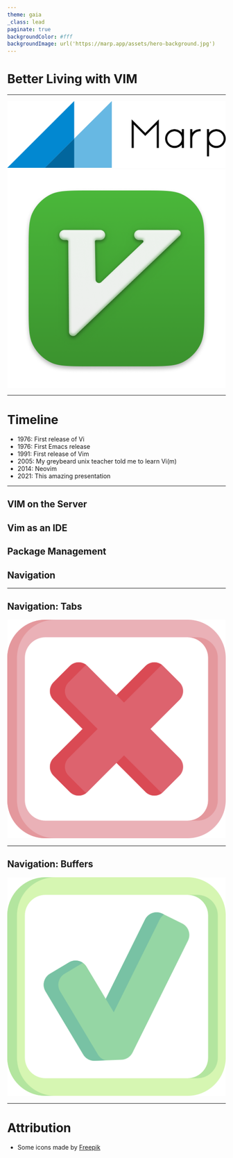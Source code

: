 ```yaml
---
theme: gaia
_class: lead
paginate: true
backgroundColor: #fff
backgroundImage: url('https://marp.app/assets/hero-background.jpg')
---
```


# Better Living with VIM

---

![bg vertical 50%](images/marp.svg) ![bg vertical 30%](images/MacVim.png)

<!-- This presentation powered by vim and marp -->

----

# Timeline

- 1976: First release of Vi
- 1976: First Emacs release
- 1991: First release of Vim 
- 2005: My greybeard unix teacher told me to learn Vi(m)
- 2014: Neovim
- 2021: This amazing presentation

<!--
---

# Why?

- Invented for use with teleprinters
- Combined existing unix tools

![bg right:50%](images/teleprinter.jpg)

-->

---

## VIM on the Server

## Vim as an IDE

## Package Management

## Navigation


---

## Navigation: Tabs

<!-- TODO: some joke about me vs Tabs? -->

![bg 30%](images/rejected.png)

<!-- 

Don't use tabs if you don't know what you are doing, and if you know what
you are doing, then you won't use tabs.

-->

---

## Navigation: Buffers

![bg 30%](images/approved.png)

---

# Attribution

- Some icons made by [Freepik](https://www.freepik.com)
